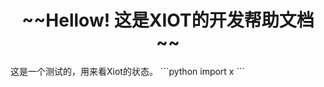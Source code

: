 <H1 style="text-align:center;"> ~~Hellow! 这是XIOT的开发帮助文档~~</H1>
这是一个测试的，用来看Xiot的状态。
```python
import x
```



